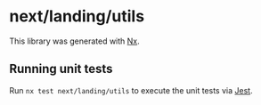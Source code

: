 # next/landing/utils

This library was generated with [Nx](https://nx.dev).

## Running unit tests

Run `nx test next/landing/utils` to execute the unit tests via [Jest](https://jestjs.io).
